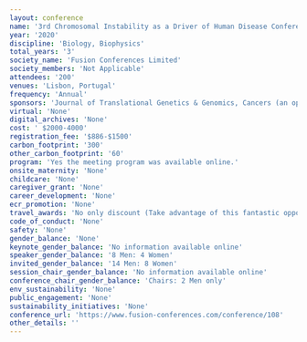 ```yaml
---
layout: conference 
name: '3rd Chromosomal Instability as a Driver of Human Disease Conference'
year: '2020'
discipline: 'Biology, Biophysics'
total_years: '3'
society_name: 'Fusion Conferences Limited'
society_members: 'Not Applicable'
attendees: '200'
venues: 'Lisbon, Portugal'
frequency: 'Annual'
sponsors: 'Journal of Translational Genetics & Genomics, Cancers (an open access journal by MDPI)'
virtual: 'None'
digital_archives: 'None'
cost: ' $2000-4000'
registration_fee: '$886-$1500'
carbon_footprint: '300'
other_carbon_footprint: '60'
program: 'Yes the meeting program was available online.'
onsite_maternity: 'None'
childcare: 'None'
caregiver_grant: 'None'
career_development: 'None'
ecr_promotion: 'None'
travel_awards: 'No only discount (Take advantage of this fantastic opportunity for students! Register an academic at the earlybird rate and bring a student for only €820. Unfortunately, Postdocs are not eligible for this offer.)'
code_of_conduct: 'None'
safety: 'None'
gender_balance: 'None'
keynote_gender_balance: 'No information available online'
speaker_gender_balance: '8 Men: 4 Women'
invited_gender_balance: '14 Men: 8 Women'
session_chair_gender_balance: 'No information available online'
conference_chair_gender_balance: 'Chairs: 2 Men only'
env_sustainability: 'None'
public_engagement: 'None'
sustainability_initiatives: 'None'
conference_url: 'https://www.fusion-conferences.com/conference/108'
other_details: ''
---
```

